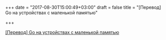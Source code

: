 +++
date = "2017-08-30T15:00:49+03:00"
draft = false
title = "[Перевод] Go на устройствах с маленькой памятью"

+++

<p><a href="https://habrahabr.ru/post/336762/">[Перевод] Go на устройствах с маленькой памятью</a></p>